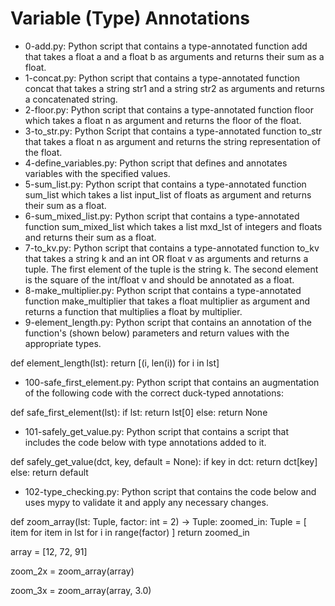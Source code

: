 # Variable (Type) Annotations

- 0-add.py: Python script that  contains a type-annotated function add that takes a float a and a float b as arguments and returns their sum as a float.
- 1-concat.py: Python script that contains a type-annotated function concat that takes a string str1 and a string str2 as arguments and returns a concatenated string.
- 2-floor.py: Python script that contains a type-annotated function floor which takes a float n as argument and returns the floor of the float.
- 3-to_str.py: Python Script that contains a type-annotated function to_str that takes a float n as argument and returns the string representation of the float.
- 4-define_variables.py: Python script that defines and annotates variables with the specified values.
- 5-sum_list.py: Python script that contains a type-annotated function sum_list which takes a list input_list of floats as argument and returns their sum as a float.
- 6-sum_mixed_list.py: Python script that contains a type-annotated function sum_mixed_list which takes a list mxd_lst of integers and floats and returns their sum as a float.
- 7-to_kv.py: Python script that contains a type-annotated function to_kv that takes a string k and an int OR float v as arguments and returns a tuple. The first element of the tuple is the string k. The second element is the square of the int/float v and should be annotated as a float.
- 8-make_multiplier.py: Python script that contains a type-annotated function make_multiplier that takes a float multiplier as argument and returns a function that multiplies a float by multiplier.
- 9-element_length.py: Python script that contains an annotation of the function's (shown below) parameters and return values with the appropriate types.

def element_length(lst):
  return [(i, len(i)) for i in lst]

- 100-safe_first_element.py: Python script that contains an augmentation of the following code with the correct duck-typed annotations:

def safe_first_element(lst):
    if lst:
        return lst[0]
    else:
        return None

- 101-safely_get_value.py: Python script that contains a script that includes the code below with type annotations added to it.

def safely_get_value(dct, key, default = None):
  if key in dct:
      return dct[key]
  else:
      return default

- 102-type_checking.py: Python script that contains the code below and uses mypy to validate it and apply any necessary changes.

def zoom_array(lst: Tuple, factor: int = 2) -> Tuple:
  zoomed_in: Tuple = [
      item for item in lst
      for i in range(factor)
  ]
  return zoomed_in

array = [12, 72, 91]

zoom_2x = zoom_array(array)

zoom_3x = zoom_array(array, 3.0)
